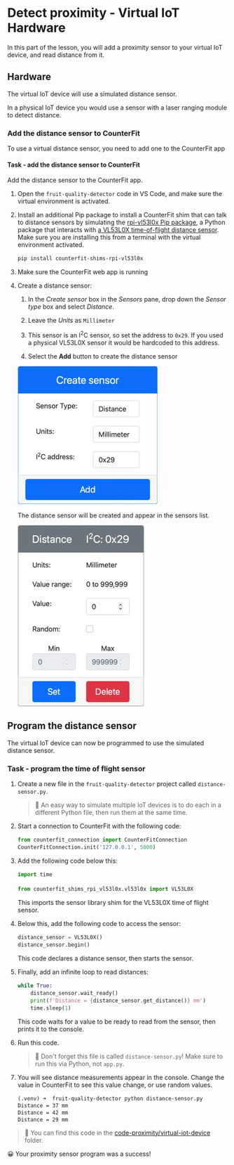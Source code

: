 # Detect proximity - Virtual IoT Hardware

In this part of the lesson, you will add a proximity sensor to your virtual IoT device, and read distance from it.

## Hardware

The virtual IoT device will use a simulated distance sensor.

In a physical IoT device you would use a sensor with a laser ranging module to detect distance.

### Add the distance sensor to CounterFit

To use a virtual distance sensor, you need to add one to the CounterFit app

#### Task - add the distance sensor to CounterFit

Add the distance sensor to the CounterFit app.

1. Open the `fruit-quality-detector` code in VS Code, and make sure the virtual environment is activated.

1. Install an additional Pip package to install a CounterFit shim that can talk to distance sensors by simulating the [rpi-vl53l0x Pip package](https://pypi.org/project/rpi-vl53l0x/), a Python package that interacts with [a VL53L0X time-of-flight distance sensor](https://wiki.seeedstudio.com/Grove-Time_of_Flight_Distance_Sensor-VL53L0X/). Make sure you are installing this from a terminal with the virtual environment activated.

    ```sh
    pip install counterfit-shims-rpi-vl53l0x
    ```

1. Make sure the CounterFit web app is running

1. Create a distance sensor:

    1. In the *Create sensor* box in the *Sensors* pane, drop down the *Sensor type* box and select *Distance*.

    1. Leave the *Units* as `Millimeter`

    1. This sensor is an I<sup>2</sup>C sensor, so set the address to `0x29`. If you used a physical VL53L0X sensor it would be hardcoded to this address.

    1. Select the **Add** button to create the distance sensor

    ![The distance sensor settings](../../../images/counterfit-create-distance-sensor.png)

    The distance sensor will be created and appear in the sensors list.

    ![The distance sensor created](../../../images/counterfit-distance-sensor.png)

## Program the distance sensor

The virtual IoT device can now be programmed to use the simulated distance sensor.

### Task - program the time of flight sensor

1. Create a new file in the `fruit-quality-detector` project called `distance-sensor.py`.

    > 💁 An easy way to simulate multiple IoT devices is to do each in a different Python file, then run them at the same time.

1. Start a connection to CounterFit with the following code:

    ```python
    from counterfit_connection import CounterFitConnection
    CounterFitConnection.init('127.0.0.1', 5000)
    ```

1. Add the following code below this:

    ```python
    import time
    
    from counterfit_shims_rpi_vl53l0x.vl53l0x import VL53L0X
    ```

    This imports the sensor library shim for the VL53L0X time of flight sensor.

1. Below this, add the following code to access the sensor:

    ```python
    distance_sensor = VL53L0X()
    distance_sensor.begin()
    ```

    This code declares a distance sensor, then starts the sensor.

1. Finally, add an infinite loop to read distances:

    ```python
    while True:
        distance_sensor.wait_ready()
        print(f'Distance = {distance_sensor.get_distance()} mm')
        time.sleep(1)
    ```

    This code waits for a value to be ready to read from the sensor, then prints it to the console.

1. Run this code.

    > 💁 Don't forget this file is called `distance-sensor.py`! Make sure to run this via Python, not `app.py`.

1. You will see distance measurements appear in the console. Change the value in CounterFit to see this value change, or use random values.

    ```output
    (.venv) ➜  fruit-quality-detector python distance-sensor.py 
    Distance = 37 mm
    Distance = 42 mm
    Distance = 29 mm
    ```

> 💁 You can find this code in the [code-proximity/virtual-iot-device](code-proximity/virtual-iot-device) folder.

😀 Your proximity sensor program was a success!